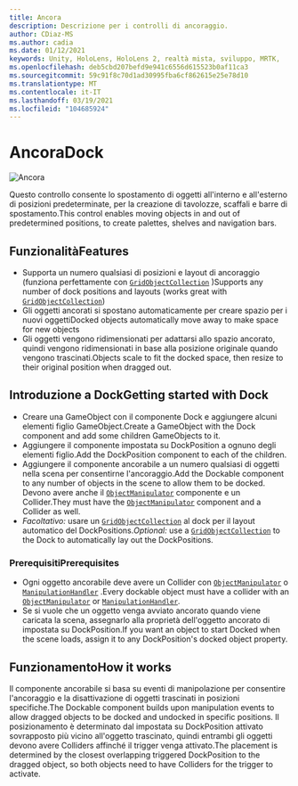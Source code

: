 ```yaml
---
title: Ancora
description: Descrizione per i controlli di ancoraggio.
author: CDiaz-MS
ms.author: cadia
ms.date: 01/12/2021
keywords: Unity, HoloLens, HoloLens 2, realtà mista, sviluppo, MRTK,
ms.openlocfilehash: deb5cbd207befd9e941c6556d615523b0af11ca3
ms.sourcegitcommit: 59c91f8c70d1ad30995fba6cf862615e25e78d10
ms.translationtype: MT
ms.contentlocale: it-IT
ms.lasthandoff: 03/19/2021
ms.locfileid: "104685924"
---
```

# <a name="dock"></a><span data-ttu-id="ffe6a-104">Ancora</span><span class="sxs-lookup"><span data-stu-id="ffe6a-104">Dock</span></span>

![Ancora](../images/dock/MRTK_UX_Dock_Main.png)

<span data-ttu-id="ffe6a-106">Questo controllo consente lo spostamento di oggetti all'interno e all'esterno di posizioni predeterminate, per la creazione di tavolozze, scaffali e barre di spostamento.</span><span class="sxs-lookup"><span data-stu-id="ffe6a-106">This control enables moving objects in and out of predetermined positions, to create palettes, shelves and navigation bars.</span></span>

## <a name="features"></a><span data-ttu-id="ffe6a-107">Funzionalità</span><span class="sxs-lookup"><span data-stu-id="ffe6a-107">Features</span></span>

- <span data-ttu-id="ffe6a-108">Supporta un numero qualsiasi di posizioni e layout di ancoraggio (funziona perfettamente con [`GridObjectCollection`](xref:Microsoft.MixedReality.Toolkit.Utilities.GridObjectCollection) )</span><span class="sxs-lookup"><span data-stu-id="ffe6a-108">Supports any number of dock positions and layouts (works great with [`GridObjectCollection`](xref:Microsoft.MixedReality.Toolkit.Utilities.GridObjectCollection))</span></span>
- <span data-ttu-id="ffe6a-109">Gli oggetti ancorati si spostano automaticamente per creare spazio per i nuovi oggetti</span><span class="sxs-lookup"><span data-stu-id="ffe6a-109">Docked objects automatically move away to make space for new objects</span></span>
- <span data-ttu-id="ffe6a-110">Gli oggetti vengono ridimensionati per adattarsi allo spazio ancorato, quindi vengono ridimensionati in base alla posizione originale quando vengono trascinati.</span><span class="sxs-lookup"><span data-stu-id="ffe6a-110">Objects scale to fit the docked space, then resize to their original position when dragged out.</span></span>

## <a name="getting-started-with-dock"></a><span data-ttu-id="ffe6a-111">Introduzione a Dock</span><span class="sxs-lookup"><span data-stu-id="ffe6a-111">Getting started with Dock</span></span>

- <span data-ttu-id="ffe6a-112">Creare una GameObject con il componente Dock e aggiungere alcuni elementi figlio GameObject.</span><span class="sxs-lookup"><span data-stu-id="ffe6a-112">Create a GameObject with the Dock component and add some children GameObjects to it.</span></span>
- <span data-ttu-id="ffe6a-113">Aggiungere il componente impostata su DockPosition a ognuno degli elementi figlio.</span><span class="sxs-lookup"><span data-stu-id="ffe6a-113">Add the DockPosition component to each of the children.</span></span>
- <span data-ttu-id="ffe6a-114">Aggiungere il componente ancorabile a un numero qualsiasi di oggetti nella scena per consentirne l'ancoraggio.</span><span class="sxs-lookup"><span data-stu-id="ffe6a-114">Add the Dockable component to any number of objects in the scene to allow them to be docked.</span></span> <span data-ttu-id="ffe6a-115">Devono avere anche il [`ObjectManipulator`](xref:Microsoft.MixedReality.Toolkit.UI.ObjectManipulator) componente e un Collider.</span><span class="sxs-lookup"><span data-stu-id="ffe6a-115">They must have the [`ObjectManipulator`](xref:Microsoft.MixedReality.Toolkit.UI.ObjectManipulator) component and a Collider as well.</span></span>
- <span data-ttu-id="ffe6a-116">*Facoltativo:* usare un [`GridObjectCollection`](xref:Microsoft.MixedReality.Toolkit.Utilities.GridObjectCollection) al dock per il layout automatico del DockPositions.</span><span class="sxs-lookup"><span data-stu-id="ffe6a-116">*Optional:* use a [`GridObjectCollection`](xref:Microsoft.MixedReality.Toolkit.Utilities.GridObjectCollection) to the Dock to automatically lay out the DockPositions.</span></span>

### <a name="prerequisites"></a><span data-ttu-id="ffe6a-117">Prerequisiti</span><span class="sxs-lookup"><span data-stu-id="ffe6a-117">Prerequisites</span></span>

- <span data-ttu-id="ffe6a-118">Ogni oggetto ancorabile deve avere un Collider con [`ObjectManipulator`](xref:Microsoft.MixedReality.Toolkit.UI.ObjectManipulator) o [`ManipulationHandler`](xref:Microsoft.MixedReality.Toolkit.UI.ManipulationHandler) .</span><span class="sxs-lookup"><span data-stu-id="ffe6a-118">Every dockable object must have a collider with an [`ObjectManipulator`](xref:Microsoft.MixedReality.Toolkit.UI.ObjectManipulator) or [`ManipulationHandler`](xref:Microsoft.MixedReality.Toolkit.UI.ManipulationHandler).</span></span>
- <span data-ttu-id="ffe6a-119">Se si vuole che un oggetto venga avviato ancorato quando viene caricata la scena, assegnarlo alla proprietà dell'oggetto ancorato di impostata su DockPosition.</span><span class="sxs-lookup"><span data-stu-id="ffe6a-119">If you want an object to start Docked when the scene loads, assign it to any DockPosition's docked object property.</span></span>

## <a name="how-it-works"></a><span data-ttu-id="ffe6a-120">Funzionamento</span><span class="sxs-lookup"><span data-stu-id="ffe6a-120">How it works</span></span>

<span data-ttu-id="ffe6a-121">Il componente ancorabile si basa su eventi di manipolazione per consentire l'ancoraggio e la disattivazione di oggetti trascinati in posizioni specifiche.</span><span class="sxs-lookup"><span data-stu-id="ffe6a-121">The Dockable component builds upon manipulation events to allow dragged objects to be docked and undocked in specific positions.</span></span> <span data-ttu-id="ffe6a-122">Il posizionamento è determinato dal impostata su DockPosition attivato sovrapposto più vicino all'oggetto trascinato, quindi entrambi gli oggetti devono avere Colliders affinché il trigger venga attivato.</span><span class="sxs-lookup"><span data-stu-id="ffe6a-122">The placement is determined by the closest overlapping triggered DockPosition to the dragged object, so both objects need to have Colliders for the trigger to activate.</span></span>
